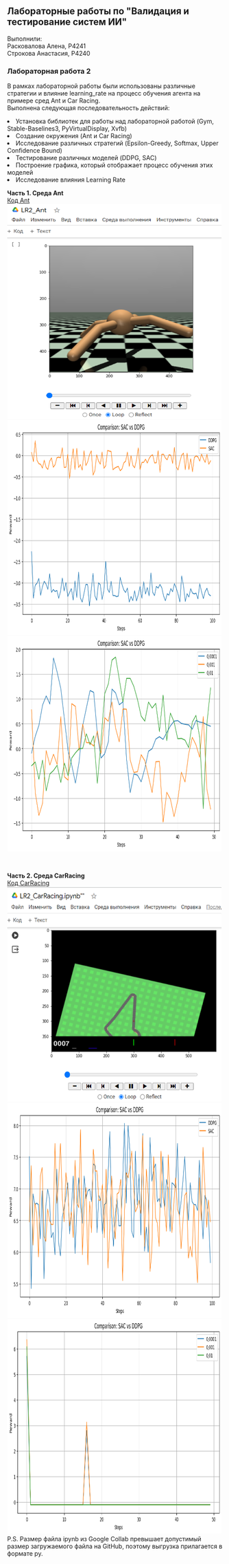 ## Лабораторные работы по "Валидация и тестирование систем ИИ"
Выполнили: <br>
Расковалова Алена, P4241 <br>
Строкова Анастасия, P4240

### Лабораторная работа 2
В рамках лабораторной работы были использованы различные стратегии и влияние learning_rate на процесс обучения агента на примере сред Ant и Car Racing. <br>
Выполнена следующая последовательность действий:
<li> Установка библиотек для работы над лабораторной работой (Gym, Stable-Baselines3, PyVirtualDisplay, Xvfb)
<li> Создание окружения (Ant и Car Racing)
<li> Исследование различных стратегий (Epsilon-Greedy, Softmax, Upper Confidence Bound)
<li> Тестирование различных моделей (DDPG, SAC)
<li> Построение графика, который отображает процесс обучения этих моделей
<li> Исследование влияния Learning Rate
<br>

**Часть 1. Среда Ant** <br>
[Код Ant](LR2_Ant.py) <br>
<img src="LR2_Ant.PNG" width="500" height="500"/> <br>
<img src="LR2_Ant_Compare.PNG" width="500" height="500"/> <br>
<img src="LR2_Ant_Compare_Learning_Rate.PNG" width="500" height="500"/> <br>

<br>

**Часть 2. Среда CarRacing** <br>
[Код CarRacing](LR1_Car_Racing.py) <br>
<img src="LR2_Car_Racing.PNG" width="500" height="500"/>
<img src="LR2_Car_Racing_Compare.PNG" width="500" height="500"/>
<img src="LR2_Car_Racing_Compare_Learning_Rate.PNG" width="500" height="500"/>
<br>
P.S. Размер файла ipynb из Google Collab превышает допустимый размер загружаемого файла на GitHub, поэтому выгрузка прилагается в формате py.
